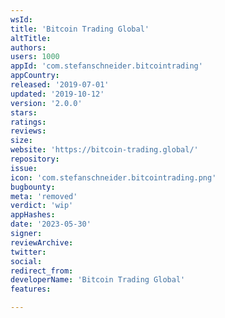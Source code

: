 ```yaml
---
wsId: 
title: 'Bitcoin Trading Global'
altTitle: 
authors: 
users: 1000
appId: 'com.stefanschneider.bitcointrading'
appCountry: 
released: '2019-07-01'
updated: '2019-10-12'
version: '2.0.0'
stars: 
ratings: 
reviews: 
size: 
website: 'https://bitcoin-trading.global/'
repository: 
issue: 
icon: 'com.stefanschneider.bitcointrading.png'
bugbounty: 
meta: 'removed'
verdict: 'wip'
appHashes: 
date: '2023-05-30'
signer: 
reviewArchive: 
twitter: 
social: 
redirect_from: 
developerName: 'Bitcoin Trading Global'
features: 

---
```


